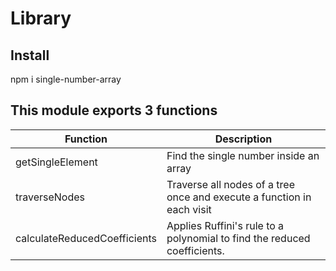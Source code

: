 # Library

## Install

npm i single-number-array

## This module exports 3 functions

| Function | Description | 
|----------|----------|
| getSingleElement | Find the single number inside an array |
| traverseNodes | Traverse all nodes of a tree once and execute a function in each visit |
| calculateReducedCoefficients | Applies Ruffini's rule to a polynomial to find the reduced coefficients. |
